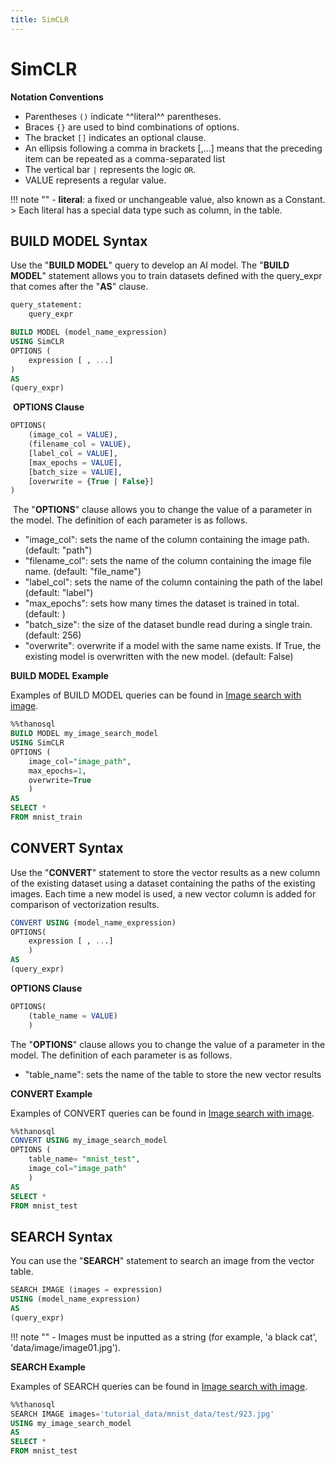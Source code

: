 ```yaml
---
title: SimCLR
---
```


# __SimCLR__

__Notation Conventions__

- Parentheses `()` indicate ^^literal^^ parentheses.
- Braces `{}` are used to bind combinations of options.
- The bracket `[]` indicates an optional clause.
- An ellipsis following a comma in brackets [,...] means that the preceding item can be repeated as a comma-separated list
- The vertical bar `|` represents the logic `OR`.
- VALUE represents a regular value.

!!! note ""
    - __literal__: a fixed or unchangeable value, also known as a Constant.
    > Each literal has a special data type such as column, in the table.


## __BUILD MODEL Syntax__

Use the "__BUILD MODEL__" query to develop an AI model.
The "__BUILD MODEL__" statement allows you to train datasets defined with the query_expr that comes after the "__AS__" clause.
​

``` sql
query_statement:
    query_expr

BUILD MODEL (model_name_expression)
USING SimCLR
OPTIONS (
    expression [ , ...]
)
AS
(query_expr)
```

​
__OPTIONS Clause__
​

```sql
OPTIONS(
    (image_col = VALUE),
    (filename_col = VALUE),
    [label_col = VALUE],
    [max_epochs = VALUE],
    [batch_size = VALUE],
    [overwrite = {True | False}]
)
```

​
The "__OPTIONS__" clause allows you to change the value of a parameter in the model. The definition of each parameter is as follows.

- "image_col": sets the name of the column containing the image path. (default: "path")
- "filename_col": sets the name of the column containing the image file name. (default: "file_name")
- "label_col": sets the name of the column containing the path of the label (default: "label")
- "max_epochs": sets how many times the dataset is trained in total. (default: )
- "batch_size": the size of the dataset bundle read during a single train. (default: 256)
- "overwrite": overwrite if a model with the same name exists. If True, the existing model is overwritten with the new model. (default: False)

__BUILD MODEL Example__

Examples of BUILD MODEL queries can be found in [Image search with image](/en/tutorials/thanosql_search/search_image_by_image/).
​

```sql
%%thanosql
BUILD MODEL my_image_search_model
USING SimCLR
OPTIONS (
    image_col="image_path",
    max_epochs=1,
    overwrite=True
    )
AS
SELECT *
FROM mnist_train
```

## __CONVERT Syntax__

Use the "__CONVERT__" statement to store the vector results as a new column of the existing dataset using a dataset containing the paths of the existing images. Each time a new model is used, a new vector column is added for comparison of vectorization results.
​

```sql
CONVERT USING (model_name_expression)
OPTIONS(
    expression [ , ...]
    )
AS
(query_expr)
```

__OPTIONS Clause__

```sql
OPTIONS(
    (table_name = VALUE)
    )
```

The "__OPTIONS__" clause allows you to change the value of a parameter in the model. The definition of each parameter is as follows.
​

- "table_name": sets the name of the table to store the new vector results

__CONVERT Example__

Examples of CONVERT queries can be found in [Image search with image](/en/tutorials/thanosql_search/search_image_by_image/).
​

```sql
%%thanosql
CONVERT USING my_image_search_model
OPTIONS (
    table_name= "mnist_test",
    image_col="image_path"
    )
AS
SELECT *
FROM mnist_test
```

## __SEARCH Syntax__

You can use the "__SEARCH__" statement to search an image from the vector table.

```sql
SEARCH IMAGE (images = expression)
USING (model_name_expression)
AS
(query_expr)
```

!!! note ""
    - Images must be inputted as a string (for example, 'a black cat', 'data/image/image01.jpg').

__SEARCH Example__

Examples of SEARCH queries can be found in [Image search with image](/en/tutorials/thanosql_search/search_image_by_image/).

```sql
%%thanosql
SEARCH IMAGE images='tutorial_data/mnist_data/test/923.jpg'
USING my_image_search_model
AS
SELECT *
FROM mnist_test
```
